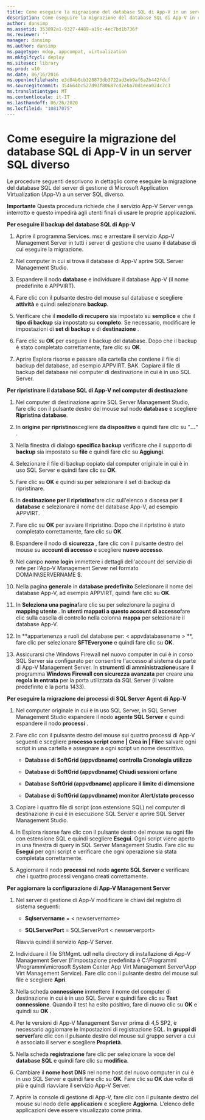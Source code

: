 ```yaml
---
title: Come eseguire la migrazione del database SQL di App-V in un server SQL diverso
description: Come eseguire la migrazione del database SQL di App-V in un server SQL diverso
author: dansimp
ms.assetid: 353892a1-9327-4489-a19c-4ec7bd1b736f
ms.reviewer: ''
manager: dansimp
ms.author: dansimp
ms.pagetype: mdop, appcompat, virtualization
ms.mktglfcycl: deploy
ms.sitesec: library
ms.prod: w10
ms.date: 06/16/2016
ms.openlocfilehash: e3d84b0cb328873db3722ad3eb9af6a2b442fdcf
ms.sourcegitcommit: 354664bc527d93f80687cd2eba70d1eea024c7c3
ms.translationtype: MT
ms.contentlocale: it-IT
ms.lasthandoff: 06/26/2020
ms.locfileid: "10817075"
---
```

# Come eseguire la migrazione del database SQL di App-V in un server SQL diverso


Le procedure seguenti descrivono in dettaglio come eseguire la migrazione del database SQL del server di gestione di Microsoft Application Virtualization (App-V) a un server SQL diverso.

**Importante**  Questa procedura richiede che il servizio App-V Server venga interrotto e questo impedirà agli utenti finali di usare le proprie applicazioni.

 

**Per eseguire il backup del database SQL di App-V**

1.  Aprire il programma Services. msc e arrestare il servizio App-V Management Server in tutti i server di gestione che usano il database di cui eseguire la migrazione.

2.  Nel computer in cui si trova il database di App-V aprire SQL Server Management Studio.

3.  Espandere il nodo **database** e individuare il database App-V (il nome predefinito è APPVIRT).

4.  Fare clic con il pulsante destro del mouse sul database e scegliere **attività** e quindi selezionare **backup**.

5.  Verificare che il **modello di recupero** sia impostato su **semplice** e che il **tipo di backup** sia impostato su **completo**. Se necessario, modificare le impostazioni di **set di backup** e di **destinazione** .

6.  Fare clic su **OK** per eseguire il backup del database. Dopo che il backup è stato completato correttamente, fare clic su **OK**.

7.  Aprire Esplora risorse e passare alla cartella che contiene il file di backup del database, ad esempio APPVIRT. BAK. Copiare il file di backup del database nel computer di destinazione in cui è in uso SQL Server.

**Per ripristinare il database SQL di App-V nel computer di destinazione**

1.  Nel computer di destinazione aprire SQL Server Management Studio, fare clic con il pulsante destro del mouse sul nodo **database** e scegliere **Ripristina database**.

2.  In **origine per ripristino**scegliere **da dispositivo** e quindi fare clic su "**...**" .

3.  Nella finestra di dialogo **specifica backup** verificare che il supporto di **backup** sia impostato su **file** e quindi fare clic su **Aggiungi**.

4.  Selezionare il file di backup copiato dal computer originale in cui è in uso SQL Server e quindi fare clic su **OK**.

5.  Fare clic su **OK** e quindi su per selezionare il set di backup da ripristinare.

6.  In **destinazione per il ripristino**fare clic sull'elenco a discesa per il **database** e selezionare il nome del database App-V, ad esempio APPVIRT.

7.  Fare clic su **OK** per avviare il ripristino. Dopo che il ripristino è stato completato correttamente, fare clic su **OK**.

8.  Espandere il nodo di **sicurezza** , fare clic con il pulsante destro del mouse su **account di accesso** e scegliere **nuovo accesso**.

9.  Nel campo **nome login** immettere i dettagli dell'account del servizio di rete per l'App-V Management Server nel formato DOMAIN\\SERVERNAME $.

10. Nella pagina **generale** in **database predefinito** Selezionare il nome del database App-V, ad esempio APPVIRT, quindi fare clic su **OK**.

11. In **Seleziona una pagina**fare clic su per selezionare la pagina di **mapping utente** . In **utenti mappati a questo account di accesso**fare clic sulla casella di controllo nella colonna **mappa** per selezionare il database App-V.

12. In **appartenenza a ruoli del database per: &lt; appvdatabasename &gt; **, fare clic per selezionare **SFTEveryone** e quindi fare clic su **OK**.

13. Assicurarsi che Windows Firewall nel nuovo computer in cui è in corso SQL Server sia configurato per consentire l'accesso al sistema da parte di App-V Management Server. In **strumenti di amministrazione**usare il programma **Windows Firewall con sicurezza avanzata** per creare una **regola in entrata** per la porta utilizzata da SQL Server (il valore predefinito è la porta 1433).

**Per eseguire la migrazione dei processi di SQL Server Agent di App-V**

1.  Nel computer originale in cui è in uso SQL Server, in SQL Server Management Studio espandere il nodo **agente SQL Server** e quindi espandere il nodo **processi** .

2.  Fare clic con il pulsante destro del mouse sui quattro processi di App-V seguenti e scegliere **processo script come | Crea in | File**e salvare ogni script in una cartella e assegnare a ogni script un nome descrittivo.

    -   **Database di SoftGrid (appvdbname) controlla Cronologia utilizzo**

    -   **Database di SoftGrid (appvdbname) Chiudi sessioni orfane**

    -   **Database SoftGrid (appvdbname) applicare il limite di dimensione**

    -   **Database di SoftGrid (appvdbname) monitor Alert/stato processo**

3.  Copiare i quattro file di script (con estensione SQL) nel computer di destinazione in cui è in esecuzione SQL Server e aprire SQL Server Management Studio.

4.  In Esplora risorse fare clic con il pulsante destro del mouse su ogni file con estensione SQL e quindi scegliere **Esegui**. Ogni script viene aperto in una finestra di query in SQL Server Management Studio. Fare clic su **Esegui** per ogni script e verificare che ogni operazione sia stata completata correttamente.

5.  Aggiornare il nodo **processi** nel nodo **agente SQL Server** e verificare che i quattro processi vengano creati correttamente.

**Per aggiornare la configurazione di App-V Management Server**

1.  Nel server di gestione di App-V modificare le chiavi del registro di sistema seguenti:

    -   **Sqlservername**  =  &lt; newservername&gt;

    -   **SQLServerPort**  =  SQLServerPort &lt; newserverport&gt;

    Riavvia quindi il servizio App-V Server.

2.  Individuare il file SftMgmt. udl nella directory di installazione di App-V Management Server (l'impostazione predefinita è C:\\Programmi \\Programmi\\microsoft System Center App Virt Management Server\\App Virt Management Service). Fare clic con il pulsante destro del mouse sul file e scegliere **Apri**.

3.  Nella scheda **connessione** immettere il nome del computer di destinazione in cui è in uso SQL Server e quindi fare clic su **Test connessione**. Quando il test ha esito positivo, fare di nuovo clic su **OK** e quindi su **OK** .

4.  Per le versioni di App-V Management Server prima di 4,5 SP2, è necessario aggiornare le impostazioni di registrazione SQL. In **gruppi di server**fare clic con il pulsante destro del mouse sul gruppo server a cui è associato il server e scegliere **Proprietà**.

5.  Nella scheda **registrazione** fare clic per selezionare la voce del **database SQL** e quindi fare clic su **modifica**.

6.  Cambiare il **nome host DNS** nel nome host del nuovo computer in cui è in uso SQL Server e quindi fare clic su **OK**. Fare clic su **OK** due volte di più e quindi riavviare il servizio App-V Server.

7.  Aprire la console di gestione di App-V, fare clic con il pulsante destro del mouse sul nodo delle **applicazioni** e scegliere **Aggiorna**. L'elenco delle applicazioni deve essere visualizzato come prima.

 

 





